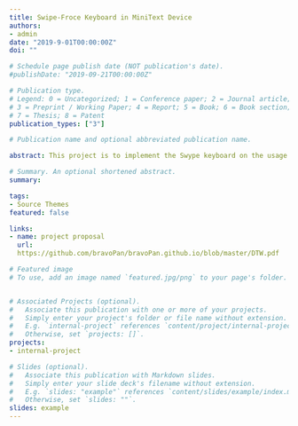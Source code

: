 ```yaml
---
title: Swipe-Froce Keyboard in MiniText Device
authors:
- admin
date: "2019-9-01T00:00:00Z"
doi: ""

# Schedule page publish date (NOT publication's date).
#publishDate: "2019-09-21T00:00:00Z"

# Publication type.
# Legend: 0 = Uncategorized; 1 = Conference paper; 2 = Journal article;
# 3 = Preprint / Working Paper; 4 = Report; 5 = Book; 6 = Book section;
# 7 = Thesis; 8 = Patent
publication_types: ["3"]

# Publication name and optional abbreviated publication name.

abstract: This project is to implement the Swype keyboard on the usage of the tiny device. DTW(Dynamic Time Wrapping) algorithm will be introduced to minimize the cost for suggesting the optimal path, and also Data Retrieve and Words Suggestion will also be mentioned.

# Summary. An optional shortened abstract.
summary:

tags:
- Source Themes
featured: false

links:
- name: project proposal
  url:
  https://github.com/bravoPan/bravoPan.github.io/blob/master/DTW.pdf

# Featured image
# To use, add an image named `featured.jpg/png` to your page's folder.


# Associated Projects (optional).
#   Associate this publication with one or more of your projects.
#   Simply enter your project's folder or file name without extension.
#   E.g. `internal-project` references `content/project/internal-project/index.md`.
#   Otherwise, set `projects: []`.
projects:
- internal-project

# Slides (optional).
#   Associate this publication with Markdown slides.
#   Simply enter your slide deck's filename without extension.
#   E.g. `slides: "example"` references `content/slides/example/index.md`.
#   Otherwise, set `slides: ""`.
slides: example
---
```

